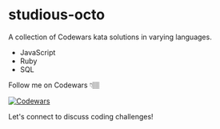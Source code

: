 # studious-octo

A collection of Codewars kata solutions in varying languages.

- JavaScript
- Ruby
- SQL

Follow me on Codewars 👇🏽

[![Codewars](https://www.codewars.com/users/lily__dev/badges/large)
](https://www.codewars.com/users/lily__dev)

Let's connect to discuss coding challenges!
